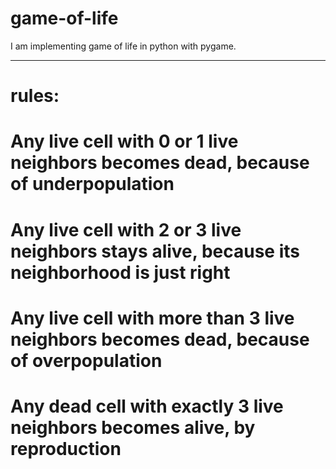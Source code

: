 # game-of-life
I am implementing game of life in python with pygame.

-----
# rules:
# Any live cell with 0 or 1 live neighbors becomes dead, because of underpopulation
# Any live cell with 2 or 3 live neighbors stays alive, because its neighborhood is just right
# Any live cell with more than 3 live neighbors becomes dead, because of overpopulation
# Any dead cell with exactly 3 live neighbors becomes alive, by reproduction
